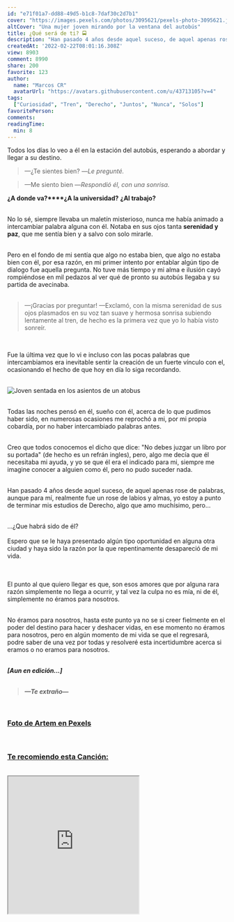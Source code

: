 ```yaml
---
id: "e71f01a7-dd88-49d5-b1c8-7daf30c2d7b1"
cover: "https://images.pexels.com/photos/3095621/pexels-photo-3095621.jpeg?auto=compress&cs=tinysrgb&dpr=2&h=650&w=940"
altCover: "Una mujer joven mirando por la ventana del autobús"
title: ¿Qué será de ti? 🚍
description: "Han pasado 4 años desde aquel suceso, de aquel apenas rose de palabras"
createdAt: '2022-02-22T08:01:16.308Z'
view: 8903
comment: 8990
share: 200
favorite: 123 
author:
  name: "Marcos CR"
  avatarUrl: "https://avatars.githubusercontent.com/u/43713105?v=4"
tags:
  ["Curiosidad", "Tren", "Derecho", "Juntos", "Nunca", "Solos"]
favoritePerson:
comments:
readingTime: 
  min: 8
---
```


Todos los días lo veo a él en la estación del autobús, esperando a abordar y llegar a su destino.

>—¿Te sientes bien? —*Le pregunté.*

>—Me siento bien —*Respondió él, con una sonrisa.*

**¿A donde va?****¿A la universidad?** **¿Al trabajo?**  
<br>

No lo sé, siempre llevaba un maletín misterioso, nunca me había animado a intercambiar palabra alguna con él. Notaba en sus ojos tanta **serenidad y paz**, que me sentía bien y a salvo con solo mirarle.  
<br>

Pero en el fondo de mi sentía que algo no estaba bien, que algo no estaba bien con él, por esa razón, en mi primer intento por entablar algún tipo de dialogo fue aquella pregunta. No tuve más tiempo y mi alma e ilusión  cayó rompiéndose en mil pedazos al ver qué de pronto su autobús llegaba y su partida de avecinaba.  
<br>

>—¡Gracias por preguntar! —Exclamó, con la misma serenidad de sus ojos plasmados en su voz tan suave y hermosa sonrisa subiendo lentamente al tren, de hecho es la primera vez que yo lo había visto sonreír.  
<br>

Fue la última vez que lo vi e incluso con las pocas palabras que intercambiamos era inevitable sentir la creación de un fuerte vínculo con el, ocasionando el hecho de que hoy en día lo siga recordando.  
<br>

![Joven sentada en los asientos de un atobus](https://images.pexels.com/photos/3095621/pexels-photo-3095621.jpeg?auto=compress&cs=tinysrgb&dpr=2&h=650&w=940)  
<br>

Todas las noches pensó en él, sueño con él, acerca de lo que pudimos haber sido, en numerosas ocasiones me reprochó a mi, por mi propia cobardía, por no haber intercambiado palabras antes.  
<br>

Creo que todos conocemos el dicho que dice: "No debes juzgar un libro por su portada" (de hecho es un  refrán ingles), pero, algo me decía que él necesitaba mi ayuda, y yo se que él era el indicado para mi, siempre me imagine conocer a alguien como él, pero no pudo suceder nada.  
<br>

Han pasado 4 años desde aquel suceso, de aquel apenas rose de palabras, aunque para mí, realmente fue un rose de labios y almas, yo estoy a punto de terminar mis estudios de Derecho, algo que amo muchísimo, pero...  
<br>

...¿Que habrá sido de él?  
<br>
Espero que se le haya presentado algún tipo oportunidad en alguna otra ciudad y haya sido la razón por la que repentinamente desapareció de mi vida.  
<br>
<br>

El punto al que quiero llegar es que, son esos amores que por alguna rara razón simplemente no llega a ocurrir, y tal vez la culpa no es mía, ni de él, simplemente no éramos para nosotros.  
<br>

No éramos para nosotros, hasta este punto ya no se si creer fielmente en el poder del destino para hacer y deshacer vidas, en ese momento no éramos para nosotros,  pero en algún momento de mi vida se que el regresará, podre saber de una vez por todas y resolveré esta incertidumbre acerca si eramos o no eramos para nosotros.  
<br>

***[Aun en edición...]***  
<br>

>***—Te extraño—***  
<br>

### [Foto de Artem en Pexels](https://www.pexels.com/es-es/foto/mujer-leyendo-el-periodico-3095621/ "Foto de Artem en Pexels")  
<br>


### [Te recomiendo esta Canción:](https://www.youtube.com/watch?v=AjGkbFqi67c)  
<br>

<iframe width="auto" height="315"
src="https://www.youtube.com/embed/AjGkbFqi67c">
</iframe>